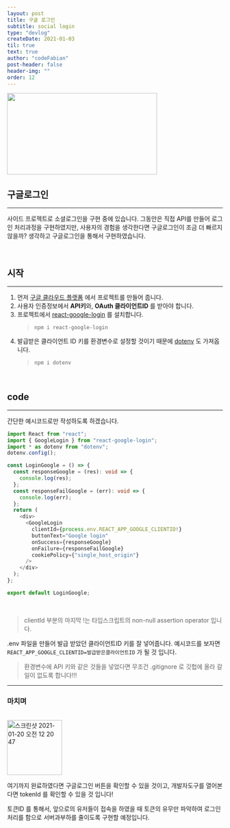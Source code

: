 ```yaml
---
layout: post
title: 구글 로그인
subtitle: social login
type: "devlog"
createDate: 2021-01-03
til: true
text: true
author: "codeFabian"
post-header: false
header-img: ""
order: 12
---
```


<img src="https://user-images.githubusercontent.com/46562138/105048669-27e49300-5aaf-11eb-97b5-938834872301.jpg" width="350" height="190"/>

## 구글로그인

---

사이드 프로젝트로 소셜로그인을 구현 중에 있습니다. 그동안은 직접 API를 만들어 로그인 처리과정을 구현하였지만,
사용자의 경험을 생각한다면 구글로그인이 조금 더 빠르지 않을까? 생각하고 구글로그인을 통해서 구현하였습니다.

<br>

## 시작

---

1. 먼저 [구글 클라우드 플랫폼](https://console.cloud.google.com/) 에서 프로젝트를 만들어 줍니다.
2. 사용자 인증정보에서 **API키**와, **OAuth 클라이언트ID** 를 받아야 합니다.
3. 프로젝트에서 [react-google-login](https://www.npmjs.com/package/react-google-login) 를 설치합니다.
   > `npm i react-google-login`
4. 발급받은 클라이언트 ID 키를 환경변수로 설정할 것이기 때문에 [dotenv](https://www.npmjs.com/package/dotenv) 도 가져옵니다.
   > `npm i dotenv`

<br>

## code

---

간단한 예시코드로만 작성하도록 하겠습니다.

```ts
import React from "react";
import { GoogleLogin } from "react-google-login";
import * as dotenv from "dotenv";
dotenv.config();

const LoginGoogle = () => {
  const responseGoogle = (res): void => {
    console.log(res);
  };
  const responseFailGoogle = (err): void => {
    console.log(err);
  };
  return (
    <div>
      <GoogleLogin
        clientId={process.env.REACT_APP_GOOGLE_CLIENTID!}
        buttonText="Google login"
        onSuccess={responseGoogle}
        onFailure={responseFailGoogle}
        cookiePolicy={"single_host_origin"}
      />
    </div>
  );
};

export default LoginGoogle;
```

<br>

> clientId 부분의 마지막 !는 타입스크립트의 non-null assertion operator 입니다.

.env 파일을 만들어 발급 받았던 클라이언트ID 키를 잘 넣어줍니다.
예시코드를 보자면 `REACT_APP_GOOGLE_CLIENTID=발급받은클라이언트ID` 가 될 것 입니다.

> 환경변수에 API 키와 같은 것들을 넣었다면 무조건 .gitignore 로 깃헙에 올라 갈 일이 없도록 합니다!!!

---

### 마치며

<br>
<img width="128" alt="스크린샷 2021-01-20 오전 12 20 47" src="https://user-images.githubusercontent.com/46562138/105054446-5a918a00-5ab5-11eb-8146-d7b46e4b54c3.png">

여기까지 완료하였다면 구글로그인 버튼을 확인할 수 있을 것이고, 개발자도구를 열어본다면 tokenId 를 확인할 수 있을 것 입니다!

토큰ID 를 통해서, 앞으로의 유저들이 접속을 하였을 때 토큰의 유무만 파악하여 로그인처리를 함으로 서버과부하를 줄이도록 구현할 예정입니다.
